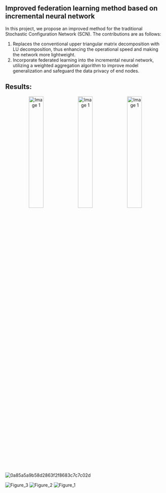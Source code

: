 ## Improved federation learning method based on incremental neural network
In this project, we propose an improved method for the traditional Stochastic Configuration Network (SCN). 
The contributions are as follows:
1. Replaces the conventional upper triangular matrix decomposition with LU decomposition, thus enhancing the operational speed and making the network more lightweight.
2. Incorporate federated learning into the incremental neural network, utilizing a weighted aggregation algorithm to improve model generalization and safeguard the data privacy of end nodes.

## Results:

<p align="center">
  <img src="[https://github.com/MrCookieeeee/Early-Research/assets/107045624/4c06dade-2ba9-4e98-8a2a-34330b290567](https://github.com/MrCookieeeee/Early-Research/assets/107045624/e96be4cc-fdb8-4e86-96a3-8ecb0891f4a3)" alt="Image 1" width="30%" />
  <img src="[https://github.com/MrCookieeeee/Early-Research/assets/107045624/4c06dade-2ba9-4e98-8a2a-34330b290567](https://github.com/MrCookieeeee/Early-Research/assets/107045624/e96be4cc-fdb8-4e86-96a3-8ecb0891f4a3)" alt="Image 1" width="30%" />
  <img src="[https://github.com/MrCookieeeee/Early-Research/assets/107045624/4c06dade-2ba9-4e98-8a2a-34330b290567](https://github.com/MrCookieeeee/Early-Research/assets/107045624/e96be4cc-fdb8-4e86-96a3-8ecb0891f4a3)" alt="Image 1" width="30%" />
  
</p>


![0a85a5a9b58d2863f2f8683c7c7c02d](https://github.com/MrCookieeeee/Early-Research/assets/107045624/4c06dade-2ba9-4e98-8a2a-34330b290567)

![Figure_3](https://github.com/MrCookieeeee/Early-Research/assets/107045624/845f7bca-21b7-4037-b2df-3b0aad5e8e0a)
![Figure_2](https://github.com/MrCookieeeee/Early-Research/assets/107045624/705d03db-6366-411d-a201-1859c3f1db4b)
![Figure_1](https://github.com/MrCookieeeee/Early-Research/assets/107045624/e96be4cc-fdb8-4e86-96a3-8ecb0891f4a3)

